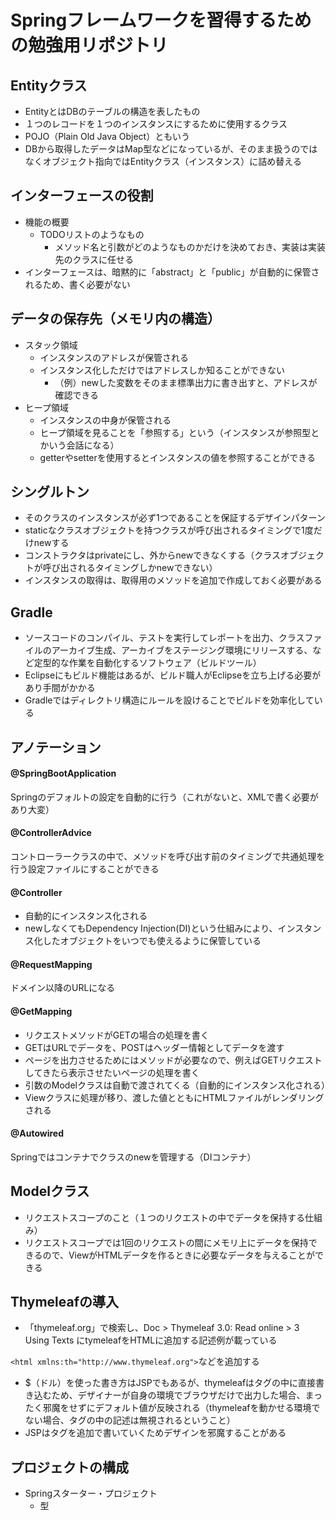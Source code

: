 # Springフレームワークを習得するための勉強用リポジトリ

## Entityクラス
- EntityとはDBのテーブルの構造を表したもの
- １つのレコードを１つのインスタンスにするために使用するクラス
- POJO（Plain Old Java Object）ともいう
- DBから取得したデータはMap型などになっているが、そのまま扱うのではなくオブジェクト指向ではEntityクラス（インスタンス）に詰め替える

## インターフェースの役割

- 機能の概要
  - TODOリストのようなもの
    - メソッド名と引数がどのようなものかだけを決めておき、実装は実装先のクラスに任せる
- インターフェースは、暗黙的に「abstract」と「public」が自動的に保管されるため、書く必要がない

## データの保存先（メモリ内の構造）

- スタック領域
  - インスタンスのアドレスが保管される
  - インスタンス化しただけではアドレスしか知ることができない
    - （例）newした変数をそのまま標準出力に書き出すと、アドレスが確認できる
- ヒープ領域
  - インスタンスの中身が保管される
  - ヒープ領域を見ることを「参照する」という（インスタンスが参照型とかいう会話になる）
  - getterやsetterを使用するとインスタンスの値を参照することができる

## シングルトン

- そのクラスのインスタンスが必ず1つであることを保証するデザインパターン
- staticなクラスオブジェクトを持つクラスが呼び出されるタイミングで1度だけnewする
- コンストラクタはprivateにし、外からnewできなくする（クラスオブジェクトが呼び出されるタイミングしかnewできない）
- インスタンスの取得は、取得用のメソッドを追加で作成しておく必要がある

## Gradle

- ソースコードのコンパイル、テストを実行してレポートを出力、クラスファイルのアーカイブ生成、アーカイブをステージング環境にリリースする、など定型的な作業を自動化するソフトウェア（ビルドツール）
- Eclipseにもビルド機能はあるが、ビルド職人がEclipseを立ち上げる必要があり手間がかかる
- Gradleではディレクトリ構造にルールを設けることでビルドを効率化している

## アノテーション

#### @SpringBootApplication
Springのデフォルトの設定を自動的に行う（これがないと、XMLで書く必要があり大変）

#### @ControllerAdvice  
コントローラークラスの中で、メソッドを呼び出す前のタイミングで共通処理を行う設定ファイルにすることができる

#### @Controller
- 自動的にインスタンス化される
- newしなくてもDependency Injection(DI)という仕組みにより、インスタンス化したオブジェクトをいつでも使えるように保管している

#### @RequestMapping
ドメイン以降のURLになる

#### @GetMapping
- リクエストメソッドがGETの場合の処理を書く
- GETはURLでデータを、POSTはヘッダー情報としてデータを渡す
- ページを出力させるためにはメソッドが必要なので、例えばGETリクエストしてきたら表示させたいページの処理を書く
- 引数のModelクラスは自動で渡されてくる（自動的にインスタンス化される）
- Viewクラスに処理が移り、渡した値とともにHTMLファイルがレンダリングされる

#### @Autowired
Springではコンテナでクラスのnewを管理する（DIコンテナ）

## Modelクラス

- リクエストスコープのこと（１つのリクエストの中でデータを保持する仕組み）
- リクエストスコープでは1回のリクエストの間にメモリ上にデータを保持できるので、ViewがHTMLデータを作るときに必要なデータを与えることができる

## Thymeleafの導入

- 「thymeleaf.org」で検索し、Doc > Thymeleaf 3.0: Read online > 3 Using Texts にtymeleafをHTMLに追加する記述例が載っている

`<html xmlns:th="http://www.thymeleaf.org">`などを追加する

- $（ドル）を使った書き方はJSPでもあるが、thymeleafはタグの中に直接書き込むため、デザイナーが自身の環境でブラウザだけで出力した場合、まったく邪魔をせずにデフォルト値が反映される（thymeleafを動かせる環境でない場合、タグの中の記述は無視されるということ）
- JSPはタグを追加で書いていくためデザインを邪魔することがある

## プロジェクトの構成

- Springスターター・プロジェクト
  - 型
